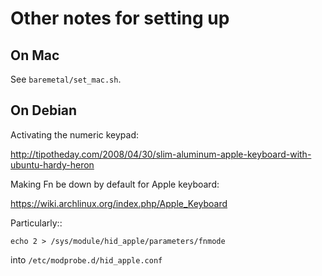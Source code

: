 # Other notes for setting up

## On Mac

See `baremetal/set_mac.sh`.

## On Debian

Activating the numeric keypad:

<http://tipotheday.com/2008/04/30/slim-aluminum-apple-keyboard-with-ubuntu-hardy-heron>

Making Fn be down by default for Apple keyboard:

<https://wiki.archlinux.org/index.php/Apple_Keyboard>

Particularly::

    echo 2 > /sys/module/hid_apple/parameters/fnmode

into ``/etc/modprobe.d/hid_apple.conf``
